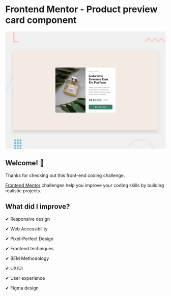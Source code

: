 # Frontend Mentor - Product preview card component


![Design preview for the Product preview card component coding challenge](./design/desktop-preview.jpg)


## Welcome! 👋


Thanks for checking out this front-end coding challenge.


[Frontend Mentor](https://www.frontendmentor.io) challenges help you improve your coding skills by building realistic projects.



## What did I improve?



✔ Responsive design

✔ Web Accessibility

✔ Pixel-Perfect Design

✔ Frontend techniques

✔ BEM Methodology

✔ UX/UI

✔ User experience

✔ Figma design

